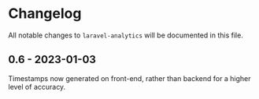 # Changelog

All notable changes to `laravel-analytics` will be documented in this file.

## 0.6 - 2023-01-03

Timestamps now generated on front-end, rather than backend for a higher level of accuracy.
